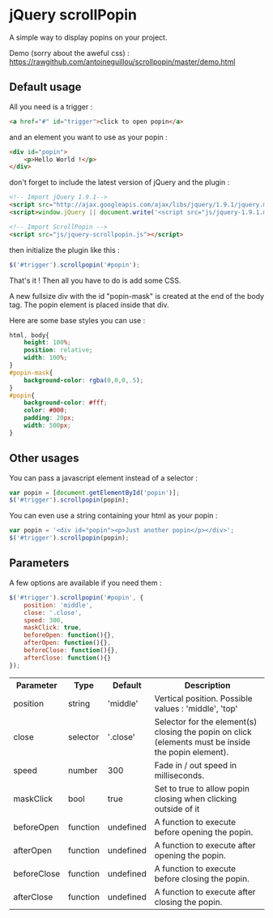 jQuery scrollPopin
===========

A simple way to display popins on your project.

Demo (sorry about the aweful css) : https://rawgithub.com/antoineguillou/scrollpopin/master/demo.html

Default usage
-------------

All you need is a trigger :

```html
<a href="#" id="trigger">click to open popin</a>
```

and an element you want to use as your popin :

```html
<div id="popin">
	<p>Hello World !</p>
</div>
```
don't forget to include the latest version of jQuery and the plugin :

```html
<!-- Import jQuery 1.9.1-->
<script src="http://ajax.googleapis.com/ajax/libs/jquery/1.9.1/jquery.min.js"></script>
<script>window.jQuery || document.write('<script src="js/jquery-1.9.1.min.js"><\/script>')</script>

<!-- Import ScrollPopin -->
<script src="js/jquery-scrollpopin.js"></script>
```

then initialize the plugin like this :

```javascript
$('#trigger').scrollpopin('#popin');
```

That's it ! 
Then all you have to do is add some CSS.

A new fullsize div with the id "popin-mask" is created at the end of the body tag.
The popin element is placed inside that div.

Here are some base styles you can use :

```css
html, body{
	height: 100%;
	position: relative;
	width: 100%;
}
#popin-mask{
	background-color: rgba(0,0,0,.5);
}
#popin{
	background-color: #fff;
	color: #000;
	padding: 20px;
	width: 500px;
}
```

Other usages
-------------

You can pass a javascript element instead of a selector :

```javascript
var popin = [document.getElementById('popin')];
$('#trigger').scrollpopin(popin);
```

You can even use a string containing your html as your popin :

```javascript
var popin = '<div id="popin"><p>Just another popin</p></div>';
$('#trigger').scrollpopin(popin);
```


Parameters
-------------

A few options are available if you need them :

```javascript
$('#trigger').scrollpopin('#popin', {
	position: 'middle',
	close: '.close',
	speed: 300,
	maskClick: true,
	beforeOpen: function(){},
	afterOpen: function(){},
	beforeClose: function(){},
	afterClose: function(){}
});
```

<table>
  <tr>
    <th>Parameter</th><th>Type</th><th>Default</th><th>Description</th>
  </tr>
  <tr>
    <td>position</td><td>string</td><td>'middle'</td><td>Vertical position. Possible values : 'middle', 'top'</td>
  </tr>
  <tr>
    <td>close</td><td>selector</td><td>'.close'</td><td>Selector for the element(s) closing the popin on click (elements must be inside the popin element).</td>
  </tr>
  <tr>
    <td>speed</td><td>number</td><td>300</td><td>Fade in / out speed in milliseconds.</td>
  </tr>
  <tr>
    <td>maskClick</td><td>bool</td><td>true</td><td>Set to true to allow popin closing when clicking outside of it</td>
  </tr>
  <tr>
    <td>beforeOpen</td><td>function</td><td>undefined</td><td>A function to execute before opening the popin.</td>
  </tr>
  <tr>
    <td>afterOpen</td><td>function</td><td>undefined</td><td>A function to execute after opening the popin.</td>
  </tr>
  <tr>
    <td>beforeClose</td><td>function</td><td>undefined</td><td>A function to execute before closing the popin.</td>
  </tr>
  <tr>
    <td>afterClose</td><td>function</td><td>undefined</td><td>A function to execute after closing the popin.</td>
  </tr>
</table>